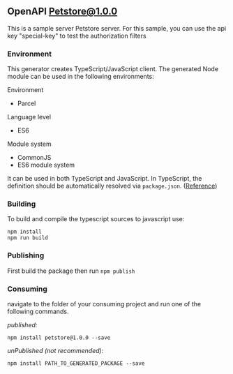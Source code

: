 ## OpenAPI Petstore@1.0.0



This is a sample server Petstore server. For this sample, you can use the api key \"special-key\" to test the authorization filters

### Environment

This generator creates TypeScript/JavaScript client. The generated Node module can be used in the following environments:

Environment
* Parcel

Language level
* ES6

Module system
* CommonJS
* ES6 module system

It can be used in both TypeScript and JavaScript. In TypeScript, the definition should be automatically resolved via `package.json`. ([Reference](http://www.typescriptlang.org/docs/handbook/typings-for-npm-packages.html))

### Building

To build and compile the typescript sources to javascript use:
```
npm install
npm run build
```

### Publishing

First build the package then run ```npm publish```

### Consuming

navigate to the folder of your consuming project and run one of the following commands.

_published:_

```
npm install petstore@1.0.0 --save
```

_unPublished (not recommended):_

```
npm install PATH_TO_GENERATED_PACKAGE --save
